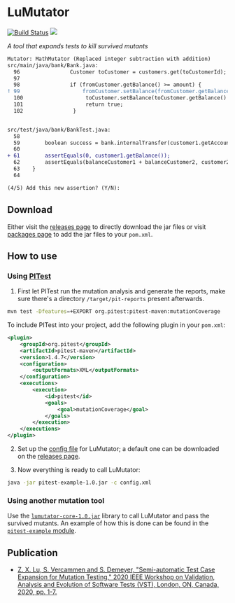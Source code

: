 # LuMutator
[![Build Status](https://travis-ci.com/ZhongXiLu/LuMutator.svg?token=8ED8fdyNhxKsYhegKEJg&branch=master)](https://travis-ci.com/ZhongXiLu/LuMutator)
[![](https://github.com/ZhongXiLu/LuMutator/workflows/Java%20CI/badge.svg)](https://github.com/ZhongXiLu/LuMutator/actions?query=workflow%3A%22Java+CI%22)

*A tool that expands tests to kill survived mutants*

```diff
Mutator: MathMutator (Replaced integer subtraction with addition)
src/main/java/bank/Bank.java:
  96                Customer toCustomer = customers.get(toCustomerId);
  97
  98                if (fromCustomer.getBalance() >= amount) {
! 99                    fromCustomer.setBalance(fromCustomer.getBalance() - amount);
  100                    toCustomer.setBalance(toCustomer.getBalance() + amount);
  101                    return true;
  102                }


src/test/java/bank/BankTest.java:
  58
  59        boolean success = bank.internalTransfer(customer1.getAccountNumber(), customer2.getAccountNumber(), balanceCustomer1);
  60
+ 61        assertEquals(0, customer1.getBalance());
  62        assertEquals(balanceCustomer1 + balanceCustomer2, customer2.getBalance());
  63    }
  64

(4/5) Add this new assertion? (Y/N):
```

## Download

Either visit the [releases page](https://github.com/ZhongXiLu/LuMutator/releases) to directly download the jar files or visit [packages page](https://github.com/ZhongXiLu/LuMutator/packages) to add the jar files to your `pom.xml`.

## How to use

### Using [PITest](http://pitest.org/)

1. First let PITest run the mutation analysis and generate the reports,
make sure there's a directory `/target/pit-reports` present afterwards.
```bash
mvn test -Dfeatures=+EXPORT org.pitest:pitest-maven:mutationCoverage
```
To include PITest into your project, add the following plugin in your `pom.xml`:
```xml
<plugin>
    <groupId>org.pitest</groupId>
    <artifactId>pitest-maven</artifactId>
    <version>1.4.7</version>
    <configuration>
        <outputFormats>XML</outputFormats>
    </configuration>
    <executions>
        <execution>
            <id>pitest</id>
            <goals>
                <goal>mutationCoverage</goal>
            </goals>
        </execution>
    </executions>
</plugin>
```

2. Set up the [config file](https://github.com/ZhongXiLu/LuMutator/releases/download/v1.0/config.xml) for LuMutator; a default one can be downloaded on the [releases page](https://github.com/ZhongXiLu/LuMutator/releases).

3. Now everything is ready to call LuMutator:
```bash
java -jar pitest-example-1.0.jar -c config.xml
```

### Using another mutation tool

Use the [`lumutator-core-1.0.jar`](https://github.com/ZhongXiLu/LuMutator/packages/57327) library to call LuMutator and pass the survived mutants. An example of how this is done can be found in the [`pitest-example` module](https://github.com/ZhongXiLu/LuMutator/tree/master/pitest-example/src/main/java/pitest-example).

## Publication

- [Z. X. Lu, S. Vercammen and S. Demeyer, "Semi-automatic Test Case Expansion for Mutation Testing," 2020 IEEE Workshop on Validation, Analysis and Evolution of Software Tests (VST), London, ON, Canada, 2020, pp. 1-7.](https://ieeexplore.ieee.org/abstract/document/9051637)
